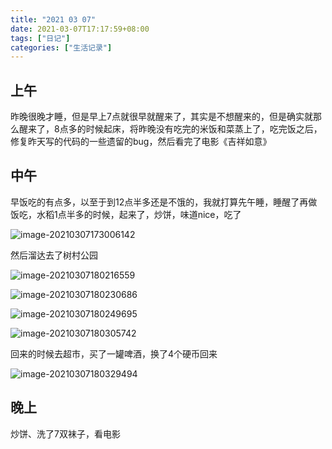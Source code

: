```yaml
---
title: "2021 03 07"
date: 2021-03-07T17:17:59+08:00
tags: ["日记"]
categories: ["生活记录"]
---
```


## 上午

昨晚很晚才睡，但是早上7点就很早就醒来了，其实是不想醒来的，但是确实就那么醒来了，8点多的时候起床，将昨晚没有吃完的米饭和菜蒸上了，吃完饭之后，修复昨天写的代码的一些遗留的bug，然后看完了电影《吉祥如意》

## 中午

早饭吃的有点多，以至于到12点半多还是不饿的，我就打算先午睡，睡醒了再做饭吃，水稻1点半多的时候，起来了，炒饼，味道nice，吃了

![image-20210307173006142](https://i.loli.net/2021/03/07/hm3R6GzFZ2DXaJp.png)

然后溜达去了树村公园

![image-20210307180216559](https://i.loli.net/2021/03/07/mWA4MlTnLrgDYQo.png)

![image-20210307180230686](https://i.loli.net/2021/03/07/MSZOE5X8CWcyjku.png)

![image-20210307180249695](https://i.loli.net/2021/03/07/UXd6xVFP2AjEJ9n.png)

![image-20210307180305742](https://i.loli.net/2021/03/07/TMjLRoaSi2ktwuv.png)

回来的时候去超市，买了一罐啤酒，换了4个硬币回来

![image-20210307180329494](https://i.loli.net/2021/03/07/VksLe9YWU3Z4z8J.png)

## 晚上

炒饼、洗了7双袜子，看电影